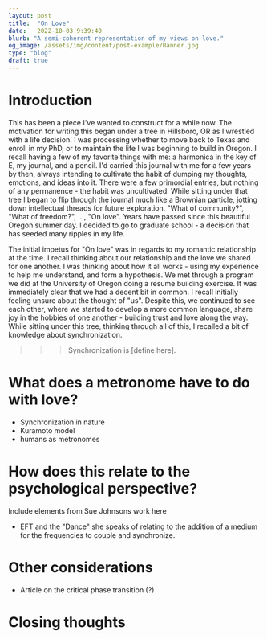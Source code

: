 ```yaml
---
layout: post
title:  "On Love"
date:   2022-10-03 9:39:40
blurb: "A semi-coherent representation of my views on love."
og_image: /assets/img/content/post-example/Banner.jpg
type: "blog"
draft: true
---
```



# Introduction

This has been a piece I've wanted to construct for a while now. The motivation for writing this began under a tree in Hillsboro, OR as I wrestled with a life decision. I was processing whether to move back to Texas and enroll in my PhD, or to maintain the life I was beginning to build in Oregon. I recall having a few of my favorite things with me: a harmonica in the key of E, my journal, and a pencil. I'd carried this journal with me for a few years by then, always intending to cultivate the habit of dumping my thoughts, emotions, and ideas into it. There were a few primordial entries, but nothing of any permanence - the habit was uncultivated. While sitting under that tree I began to flip through the journal much like a Brownian particle, jotting down intellectual threads for future exploration. "What of community?", "What of freedom?", ..., "On love". Years have passed since this beautiful Oregon summer day. I decided to go to graduate school - a decision that has seeded many ripples in my life.

The initial impetus for "On love" was in regards to my romantic relationship at the time. I recall thinking about our relationship and the love we shared for one another. I was thinking about how it all works - using my experience to help me understand, and form a hypothesis. We met through a program we did at the University of Oregon doing a resume building exercise. It was immediately clear that we had a decent bit in common. I recall initially feeling unsure about the thought of "us". Despite this, we continued to see each other, where we started to develop a more common language, share joy in the hobbies of one another - building trust and love along the way. While sitting under this tree, thinking through all of this, I recalled a bit of knowledge about synchronization.

>>> Synchronization is [define here].

# What does a metronome have to do with love?

- Synchronization in nature
- Kuramoto model
- humans as metronomes

# How does this relate to the psychological perspective?

Include elements from Sue Johnsons work here
- EFT and the "Dance" she speaks of relating to the addition of a medium for the frequencies to couple and synchronize.

# Other considerations

- Article on the critical phase transition (?)

# Closing thoughts

